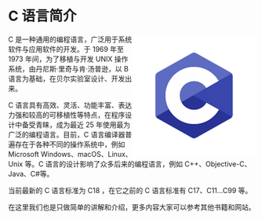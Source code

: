 # C 语言简介

<img src="Images/0-1.png" align="right" width="250px"/>

C 是一种通用的编程语言，广泛用于系统软件与应用软件的开发。于 1969 年至 1973 年间，为了移植与开发 UNIX 操作系统，由丹尼斯·里奇与肯·汤普逊，以 B 语言为基础，在贝尔实验室设计、开发出来。

C 语言具有高效、灵活、功能丰富、表达力强和较高的可移植性等特点，在程序设计中备受青睐，成为最近 25 年使用最为广泛的编程语言。目前，C 语言编译器普遍存在于各种不同的操作系统中，例如 Microsoft Windows、macOS、Linux、Unix 等。C 语言的设计影响了众多后来的编程语言，例如 C++、Objective-C、Java、C#等。

当前最新的 C 语言标准为 C18 ，在它之前的 C 语言标准有 C17、C11...C99 等。

在这里我们也是只做简单的讲解和介绍，更多内容大家可以参考其他书籍和网站。
